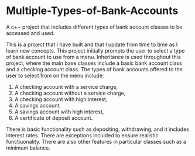 # Multiple-Types-of-Bank-Accounts
A c++ project that includes different types of bank account classes to be accessed and used.

This is a project that I have built and that I update from time to time as I learn new concepts.
This project initially prompts the user to select a type of bank account to use from a menu.
Inheritance is used throughout this project, where the main base classes include a basic
bank account class and a checking account class. The types of bank accounts offered to the
user to select from on the menu include: 
1) A checking account with a service charge,
2) A checking account without a service charge,
3) A checking account with high interest,
4) A savings account,
5) A savings account with high interest,
6) A certificate of deposit account.

There is basic functionality such as depositing, withdrawing, and it includes interest rates. There 
are exceptions included to ensure realistic functiuonality. There are also other features
in particular classes such as a minimum balance.
